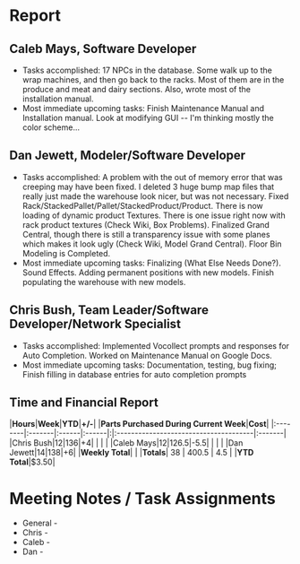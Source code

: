 # Report #

## Caleb Mays, Software Developer ##

  * Tasks accomplished: 17 NPCs in the database. Some walk up to the wrap machines, and then go back to the racks. Most of them are in the produce and meat and dairy sections. Also, wrote most of the installation manual.
  * Most immediate upcoming tasks: Finish Maintenance Manual and Installation manual. Look at modifying GUI -- I'm thinking mostly the color scheme...


## Dan Jewett, Modeler/Software Developer ##

  * Tasks accomplished: A problem with the out of memory error that was creeping may have been fixed.  I deleted 3 huge bump map files that really just made the warehouse look nicer, but was not necessary.  Fixed Rack/StackedPallet/Pallet/StackedProduct/Product.  There is now loading of dynamic product Textures.  There is one issue right now with rack product textures (Check Wiki, Box Problems).  Finalized Grand Central, though there is still a transparency issue with some planes which makes it look ugly (Check Wiki, Model Grand Central).  Floor Bin Modeling is Completed.
  * Most immediate upcoming tasks: Finalizing (What Else Needs Done?). Sound Effects. Adding permanent positions with new models. Finish populating the warehouse with new models.


## Chris Bush, Team Leader/Software Developer/Network Specialist ##

  * Tasks accomplished: Implemented Vocollect prompts and responses for Auto Completion. Worked on Maintenance Manual on Google Docs.
  * Most immediate upcoming tasks: Documentation, testing, bug fixing; Finish filling in database entries for auto completion prompts

## Time and Financial Report ##

|**Hours**|**Week**|**YTD**|**+/-**| |**Parts Purchased During Current Week**|**Cost**|
|:--------|:-------|:------|:------|:|:--------------------------------------|:-------|
|Chris Bush|12|136|+4|  |  |  |
|Caleb Mays|12|126.5|-5.5|  |  |  |
|Dan Jewett|14|138|+6|  |**Weekly Total**|  |
|**Totals**| 38 | 400.5 | 4.5 |  |**YTD Total**|$3.50|


# Meeting Notes / Task Assignments #

  * General -
  * Chris -
  * Caleb -
  * Dan -